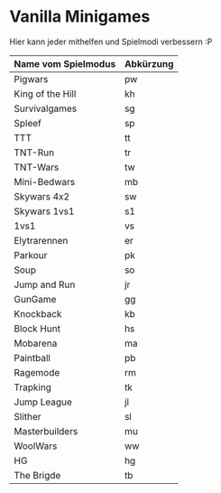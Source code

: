 # Vanilla Minigames
Hier kann jeder mithelfen und Spielmodi verbessern :P

 | Name vom Spielmodus | Abkürzung |
 | ---------------- | ------- |
 | Pigwars | pw
 | King of the Hill | kh
 | Survivalgames | sg
 | Spleef | sp
 | TTT | tt
 | TNT-Run | tr
 | TNT-Wars | tw
 | Mini-Bedwars | mb
 | Skywars 4x2 | sw
 | Skywars 1vs1 | s1
 | 1vs1 | vs
 | Elytrarennen | er
 | Parkour | pk
 | Soup | so
 | Jump and Run | jr
 | GunGame | gg
 | Knockback | kb
 | Block Hunt | hs
 | Mobarena | ma
 | Paintball | pb
 | Ragemode | rm
 | Trapking | tk
 | Jump League | jl
 | Slither | sl
 | Masterbuilders | mu
 | WoolWars | ww
 | HG | hg
 | The Brigde | tb
 

